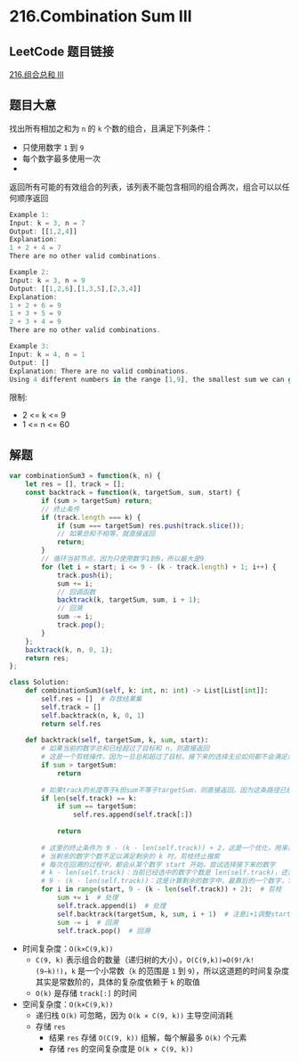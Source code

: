 # 216.Combination Sum III

## LeetCode 题目链接

[216.组合总和 III](https://leetcode.cn/problems/combination-sum-iii/)

## 题目大意

找出所有相加之和为 `n` 的 `k` 个数的组合，且满足下列条件：
- 只使用数字 `1` 到 `9`
- 每个数字最多使用一次 
- 
返回所有可能的有效组合的列表，该列表不能包含相同的组合两次，组合可以以任何顺序返回

```js
Example 1:
Input: k = 3, n = 7
Output: [[1,2,4]]
Explanation:
1 + 2 + 4 = 7
There are no other valid combinations.

Example 2:
Input: k = 3, n = 9
Output: [[1,2,6],[1,3,5],[2,3,4]]
Explanation:
1 + 2 + 6 = 9
1 + 3 + 5 = 9
2 + 3 + 4 = 9
There are no other valid combinations.

Example 3:
Input: k = 4, n = 1
Output: []
Explanation: There are no valid combinations.
Using 4 different numbers in the range [1,9], the smallest sum we can get is 1+2+3+4 = 10 and since 10 > 1, there are no valid combination.
```

限制:
- 2 <= k <= 9
- 1 <= n <= 60

## 解题

```js
var combinationSum3 = function(k, n) {
    let res = [], track = [];
    const backtrack = function(k, targetSum, sum, start) {
        if (sum > targetSum) return;
        // 终止条件
        if (track.length === k) {
            if (sum === targetSum) res.push(track.slice());
            // 如果总和不相等，就直接返回
            return;
        }
        // 循环当前节点，因为只使用数字1到9，所以最大是9
        for (let i = start; i <= 9 - (k - track.length) + 1; i++) {
            track.push(i);
            sum += i;
            // 回调函数
            backtrack(k, targetSum, sum, i + 1);
            // 回溯
            sum -= i;
            track.pop();
        }
    };
    backtrack(k, n, 0, 1);
    return res;
};
```
```python
class Solution:
    def combinationSum3(self, k: int, n: int) -> List[List[int]]:
        self.res = []  # 存放结果集
        self.track = []
        self.backtrack(n, k, 0, 1)
        return self.res
    
    def backtrack(self, targetSum, k, sum, start):
        # 如果当前的数字总和已经超过了目标和 n，则直接返回
        # 这是一个剪枝操作，因为一旦总和超过了目标，接下来的选择无论如何都不会满足条件，所以不需要继续搜索
        if sum > targetSum:
            return 
        
        # 如果track的长度等于k但sum不等于targetSum，则直接返回，因为这条路径已经无效
        if len(self.track) == k:
            if sum == targetSum:
                self.res.append(self.track[:])
            
            return
        
        # 这里的终止条件为 9 - (k - len(self.track)) + 2，这是一个优化，用来减少不必要的搜索
        # 当剩余的数字个数不足以满足剩余的 k 时，剪枝终止搜索
        # 每次在回溯的过程中，都会从某个数字 start 开始，尝试选择接下来的数字
        # k - len(self.track)：当前已经选中的数字个数是 len(self.track)，还需再选择 k - len(self.track) 个数字
        # 9 - (k - len(self.track))：这是计算剩余的数字中，最靠后的一个数字，它能够提供足够的数字给后续选择
        for i in range(start, 9 - (k - len(self.track)) + 2):  # 剪枝
            sum += i  # 处理
            self.track.append(i)  # 处理
            self.backtrack(targetSum, k, sum, i + 1)  # 注意i+1调整start
            sum -= i  # 回溯
            self.track.pop()  # 回溯
```

- 时间复杂度：`O(k×C(9,k))`
  - `C(9, k)` 表示组合的数量（递归树的大小），`O(C(9,k))=O(9!/k!(9−k)!)`，`k` 是一个小常数（`k` 的范围是 `1` 到 `9`），所以这道题的时间复杂度其实是常数阶的，具体的复杂度依赖于 `k` 的取值
  - `O(k)` 是存储 `track[:]` 的时间
- 空间复杂度：`O(k×C(9,k))`
  - 递归栈 `O(k)` 可忽略，因为 `O(k × C(9, k))` 主导空间消耗
  - 存储 `res`
    - 结果 `res` 存储 `O(C(9, k))` 组解，每个解最多 `O(k)` 个元素
    - 存储 `res` 的空间复杂度是 `O(k × C(9, k))`